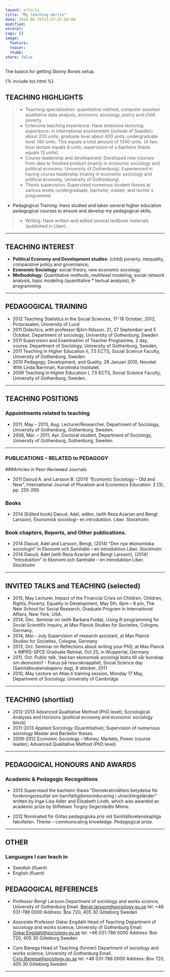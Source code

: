 ```yaml
---
layout: article
title: "My teaching merits"
date: 2014-06-25T13:57:25-04:00
modified:
excerpt:
tags: []
image:
  feature:
  teaser:
  thumb:
share: false
---
```


The basics for getting Skinny Bones setup.

{% include toc.html %}

## TEACHING HIGHLIGHTS

> *	Teaching specialization: quantitative method, computer assisted qualitative data analysis, economic sociology, policy and child poverty. 
> *	Extensive teaching experience: Have extensive lecturing experience: in international environment (outside of Sweden) about 200 units; graduate level about 400 units; undergraduate level 740 units. This equals a total amount of 1340 units. (A two hour lecture equals 8 units; supervision of a bachelor thesis equals 12 units). 
> *	Course leadership and development: Developed new courses from idea to finished product (mainly in economic sociology and political economy: University of Gothenburg). Experienced in having course leadership (mainly in economic sociology and political economy, University of Gothenburg).
> *	Thesis supervision: Supervised numerous student theses at various levels (undergraduate, bachelor, master, and techer´s programme) 
*	Pedagogical Training: Have studied and taken several higher education pedagogical courses to ensure and develop my pedagogical skills. 
> *	Writing: Have written and edited several textbook materials (published in Liber). 


---

## TEACHING INTEREST

* **Political Economy and Development studies**: (child) poverty; inequality, comparative policy and governance; 
* **Economic Sociology**: social theory, new economic sociology
* **Methodology**: Quantitative methods, multilevel modeling, social network analysis, topic modeling (quantitative * textual analysis), R-programming.


---

## PEDAGOGICAL TRAINING

* 2012	Teaching Statistics in the Social Sciences, 17-18 October, 2012, Picturasalen, University of Lund
* 2011	Didactics, with professor Björn Nilsson. 21, 27 September and 5 October, Department of sociology, University of Gothenburg, Sweden 
* 2011	Supervision and Examination of Teacher Programme, 2 day, course. Department of Sociology, University of Gothenburg,  Sweden, 
* 2011	Teaching in Higher Education II,  7.5 ECTS, Social Science Faculty, University of Gothenburg,  Sweden
* 2010	Pedagogy, Development, and Quality, 28 Januari 2010, Novotel. With Linda Barmnan, Karolinska Institutet.
* 2006	Teaching in Higher Education I,  7.5 ECTS, Social Science Faculty, University of Gothenburg,  Sweden.
	

---

## TEACHING POSITIONS 

### Appointments related to teaching
* 2011, May – 2013, Aug.	Lecturer/Researcher, Department of Sociology, University of Gothenburg, Gothenburg, Sweden.
* 2006, Mar. – 2011, Apr.	Doctoral student, Department of Sociology, University of Gothenburg, Gothenburg, Sweden.  


---

### PUBLICATIONS – RELATED to PEDAGOGY

###Articles in Peer-Reviewed Journals
* 2011	Daoud A. and Larsson B. (2011) “Economic Sociology – Old and New”, International Journal of Pluralism and Economics Education. 2 (3), pp. 255-269.

### Books
* 2014	[Edited book] Daoud, Adel, editor, (with Reza Azarian and Bengt Larsson), Ekonomisk sociologi– en introduktion. Liber. Stockholm.

### Book chapters, Reports, and Other publications. 
* 2014	Daoud, Adel and Larsson, Bengt, (2014) “Den nya ekonomiska sociologin” in Ekonomi och Samhälle – en introduktion Liber. Stockholm
* 2014	Daoud, Adel (with Reza Azarian and Bengt Larsson), (2014) “Introduktion” in Ekonomi och Samhälle – en introduktion Liber. Stockholm


---

## INVITED TALKS and TEACHING (selected)

* 2015, May	Lecturer, Impact of the Financial Crisis on Children, Children, Rights, Poverty, Equality in Development, May 5th, 6pm – 8 pm, The New School for Social Research, Graduate Program in International Affairs, New York, USA. 
* 2014, Dec.	Seminar on (with Barbara Fulda), Using R-programming for Social Scientific Inquiry, at Max Planck Studies for Societies, Cologne, Germany.
* 2014, Mar.- July	Supervision of research assistant, at Max Planck Studies for Societies, Cologne, Germany
* 2013, Oct.	Seminar on Reflections about writing your PhD, at Max Planck´s IMPRS-SPCE Graduate Retreat, Oct 25, in Wuppertal, Germany 
* 2011, Oct.	Public talk, Vad kan ekonomisk sociologi bidra till vår kunskap om ekonomin? - Fokus på resursknapphet, Social Science day (Samhällsvetenskapens dag), 8 oktober, 2011
* 2010, May	Lecture on Atlas.ti training session, Monday 17 May, Department of Sociology, University of Cambridge 

---

## TEACHING (shortlist)

* 2012-2013	Advanced Qualitative Method (PhD level); Sociological Analyses and Horizons (political economy and economic sociology block)
* 2011-2013	Applied Sociology (Quantitiative); Supervision of numerious sociology Master and Backelor theses.
* 2009-2012	Economic Sociology – Money, Markets, Power (course leader); Advanced Qualitative Method (PhD level)

---
## PEDAGOGICAL HONOURS AND AWARDS

### Academic & Pedagogic Recognitions

* 2013	Supervised the bachelor thesis ”Demokratimåttets betydelse för forskningsresultat om barnfattigdomsreducering i utvecklingsländer” written by Inga-Lisa Adler and Elisabeth Lindh, which was awarded an academic prize by Stiftelsen Torgny Segerstedts Minne.

* 2012	Nominated for Götas pedagogiska pris vid Samhällsvetenskapliga fakulteten. Theme – communicating knowledge. Pedagogical prize.

---

## OTHER
### Languages I can teach in
* Swedish (fluent)
* English (fluent)


## PEDAGOGICAL REFERENCES 

* Professor Bengt Larsson Department of sociology and works science, University of Gothenburg
Email. Bengt.larsson@sociology.gu.se 
tel: +46 031-786 0000
Address: Box 720, 405 30 Göteborg
Sweden

* Assosiate Professor Oskar Engdahl 
Head of Teaching
Department of sociology and works science, University of Gothenburg
Email. Oskar.Engdahl@sociology.gu.se 
tel: +46 031-786 0000
Address: Box 720, 405 30 Göteborg
Sweden

* Cyro Banega
Head of Teaching (former)
Department of sociology and works science, University of Gothenburg
Email. Cyro.Banega@sociology.gu.se 
tel: +46 031-786 0000
Address: Box 720, 405 30 Göteborg
Sweden


---


